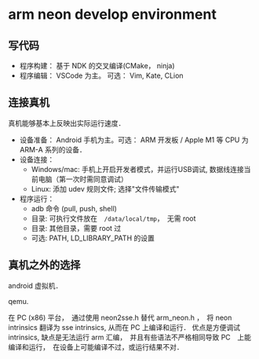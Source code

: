 # arm neon develop environment

## 写代码
- 程序构建： 基于 NDK 的交叉编译(CMake， ninja)
- 程序编辑： VSCode 为主。 可选： Vim, Kate, CLion


## 连接真机
真机能够基本上反映出实际运行速度．

- 设备准备： Android 手机为主。可选： ARM 开发板 / Apple M1 等 CPU 为 ARM-A 系列的设备．
- 设备连接： 
    - Windows/mac: 手机上开启开发者模式，并运行USB调试, 数据线连接当前电脑（第一次时需同意调试）
    - Linux: 添加 udev 规则文件; 选择"文件传输模式"
- 程序运行： 
    - adb 命令 (pull, push, shell)
    - 目录: 可执行文件放在　`/data/local/tmp`，　无需 root
    - 目录: 其他目录，需要 root 过
    - 可选: PATH, LD_LIBRARY_PATH 的设置


## 真机之外的选择
android 虚拟机．

qemu.

在 PC (x86) 平台，　通过使用 neon2sse.h 替代 arm_neon.h ，　将 neon intrinsics 翻译为 sse intrinsics, 从而在 PC 上编译和运行．
优点是方便调试　intrinsics, 缺点是无法运行 arm 汇编，　并且有些语法不严格相同导致 PC　上能编译和运行，　在设备上可能编译不过，或运行结果不对．